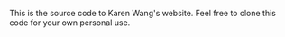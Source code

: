 This is the source code to Karen Wang's website. Feel free to clone this code for your own personal use.